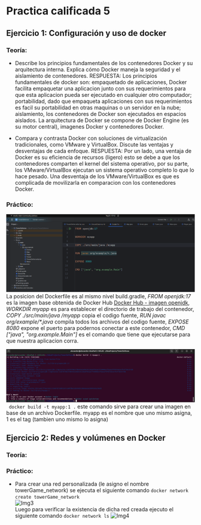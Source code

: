 # Practica calificada 5
## Ejercicio 1: Configuración y uso de docker
### Teoría:
* Describe los principios fundamentales de los contenedores Docker y su arquitectura interna. Explica cómo Docker maneja la seguridad y el aislamiento de contenedores.
RESPUESTA:
Los principios fundamentales de docker son: empaquetado de aplicaciones, Docker facilita empaquetar una aplicacion junto con sus requerimientos para que esta aplicacion pueda ser ejecutado en cualquier otro computador; portabilidad, dado que empaqueta aplicaciones con sus requerimientos es facil su portabilidad en otras maquinas o un servidor en la nube; aislamiento, los contenedores de Docker son ejecutados en espacios aislados. La arquitectura de Docker se compone de Docker Engine (es su motor central), imagenes Docker y contenedores Docker.  

* Compara y contrasta Docker con soluciones de virtualización tradicionales, como VMware y
VirtualBox. Discute las ventajas y desventajas de cada enfoque.
RESPUESTA:
Por un lado, una ventaja de Docker es su eficiencia de recursos (ligero) esto se debe a que los contenedores comparten el kernel del sistema operativo, por su parte, los VMware/VirtualBox ejecutan un sistema operativo completo lo que lo hace pesado. Una desventaja de los VMware/VirtualBox es que es complicada de movilizarla en comparacion con los contenedores Docker.
### Práctico:
![Img1](Image/PC5Img1.png)  
La posicion del Dockerfile es al mismo nivel build.gradle, _FROM openjdk:17_ es la imagen base obtenida de Docker Hub [Docker Hub - imagen openjdk](https://hub.docker.com/_/openjdk), _WORKDIR myapp_ es para establecer el directorio de trabajo del contenedor, _COPY ./src/main/java /myapp_ copia el codigo fuente, _RUN javac org/example/*.java_ compila todos los archivos del codigo fuente, _EXPOSE 8080_ expone el puerto para podernos conectar a este contenedor, _CMD ["java", "org.example.Main"]_ es el comando que tiene que ejecutarse para que nuestra aplicacion corra.  

![Img2](Image/PC5Img2.png)  
``` docker build -t myapp:1 .``` este comando sirve para crear una imagen en base de un archivo Dockerfile. myapp es el nombre que uno mismo asigna, 1 es el tag (tambien uno mismo lo asigna)

## Ejercicio 2: Redes y volúmenes en Docker
### Teoría:

### Práctico:
* Para crear una red personalizada (le asigno el nombre towerGame_network) se ejecuta el siguiente comando ```docker network create towerGame_network```   
![Img3](Image/PC5Img3.png)  
Luego para verificar la existencia de dicha red creada ejecuto el siguiente comando ```docker network ls```
![Img4](Image/PC5Img4.png)  
